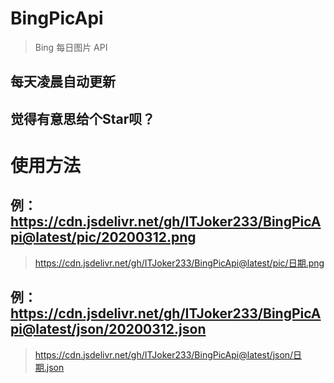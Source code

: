 # BingPicApi
> Bing 每日图片 API
## 每天凌晨自动更新

## 觉得有意思给个Star呗？

# 使用方法

## 例：https://cdn.jsdelivr.net/gh/ITJoker233/BingPicApi@latest/pic/20200312.png
> https://cdn.jsdelivr.net/gh/ITJoker233/BingPicApi@latest/pic/日期.png

## 例：https://cdn.jsdelivr.net/gh/ITJoker233/BingPicApi@latest/json/20200312.json
> https://cdn.jsdelivr.net/gh/ITJoker233/BingPicApi@latest/json/日期.json
